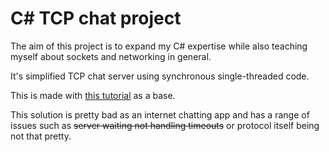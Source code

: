 # C# TCP chat project

The aim of this project is to expand my C# expertise while also teaching myself about sockets and networking in general. 

It's simplified TCP chat server using synchronous single-threaded code.

This is made with [this tutorial](https://16bpp.net/tutorials/csharp-networking/03a/) as a base. 

This solution is pretty bad as an internet chatting app and has a range of issues such as ~~server waiting not handling timeouts~~ or protocol itself being not that pretty.
 
